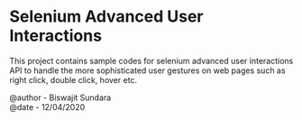 <h1>Selenium Advanced User Interactions</h1>

<p>This project contains sample codes for selenium advanced user interactions API to handle the more sophisticated user gestures on web pages such as right click, double click, hover etc.</p>


<p>@author - Biswajit Sundara
<br>@date - 12/04/2020 
</p>